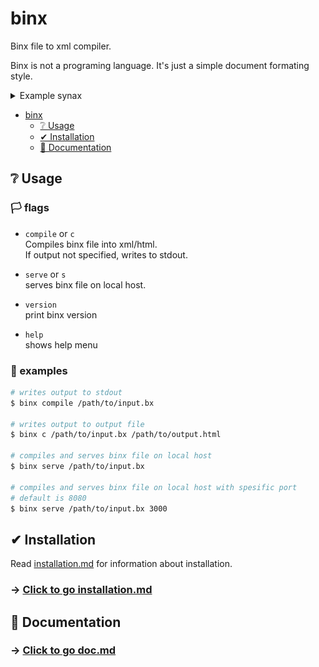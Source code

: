 # binx
Binx file to xml compiler.

Binx is not a programing language. It's just a simple document formating style.

<details>
<summary>Example synax</summary>

![binx syntax](./assets/syntax.svg)
</details>

- [binx](#binx)
  - [❔ Usage](#-usage)
  - [✔ Installation](#-installation)
  - [📗 Documentation](#-documentation)

## ❔ Usage

### 🏳 flags

- `compile` or `c`<br>
    Compiles binx file into xml/html.<br>
    If output not specified, writes to stdout.

- `serve` or `s`<br>
    serves binx file on local host.

- `version`<br>
    print binx version

- `help`<br>
    shows help menu

### 📜 examples

```bash
# writes output to stdout
$ binx compile /path/to/input.bx

# writes output to output file
$ binx c /path/to/input.bx /path/to/output.html

# compiles and serves binx file on local host
$ binx serve /path/to/input.bx

# compiles and serves binx file on local host with spesific port
# default is 8080
$ binx serve /path/to/input.bx 3000
```

## ✔ Installation

Read [installation.md](./docs/installation.md) for information about installation.

### -> [Click to go installation.md](./docs/installation.md)

## 📗 Documentation

### -> [Click to go doc.md](./docs/doc.md)
